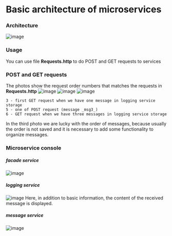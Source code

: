 # Basic architecture of microservices
### Architecture
![image](https://user-images.githubusercontent.com/60771374/170472138-daaf6f1a-a49f-44f2-8574-5c3e73ffa9e6.png)

### Usage
You can use file **Requests.http** to do POST and GET requests to services

### POST and GET requests
The photos show the request order numbers that matches the requests in **Requests.http**
![image](https://user-images.githubusercontent.com/60771374/170474664-dc1d3d20-7029-41b9-9953-2bca5d0027e9.png)
![image](https://user-images.githubusercontent.com/60771374/170474701-0cfc0afa-5d5f-4329-8ba3-98ca025b26be.png)
![image](https://user-images.githubusercontent.com/60771374/170474730-c92102bd-5e48-4f53-98cd-09a252d0cbcd.png)

```
3 - first GET request when we have one message in logging service storage
5 - one of POST request (message _msg3_)
6 - GET request when we have three messages in logging service storage
```
In the third photo we are lucky with the order of messages, because usually the order is not saved and it is necessary to add some functionality to organize messages.

### Microservice console
##### facade service
![image](https://user-images.githubusercontent.com/60771374/170475488-1fad584c-5052-4f67-a814-e2e7a81b7b26.png)

##### logging service
![image](https://user-images.githubusercontent.com/60771374/170475591-d9a23eb6-b980-48f8-bcb2-2c32d2d9472b.png)
Here, in addition to basic information, the content of the received message is displayed.

##### message service
![image](https://user-images.githubusercontent.com/60771374/170475551-c3fe960b-e15b-4a7c-aa8a-27b523f6b2a9.png)
